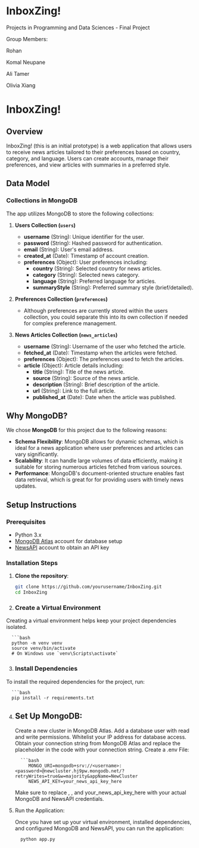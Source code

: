 # InboxZing!
Projects in Programming and Data Sciences - Final Project

Group Members:

Rohan

Komal Neupane

Ali Tamer

Olivia Xiang

# InboxZing!

## Overview
InboxZing! (this is an initial prototype) is a web application that allows users to receive news articles tailored to their preferences based on country, category, and language. Users can create accounts, manage their preferences, and view articles with summaries in a preferred style.

## Data Model

### Collections in MongoDB
The app utilizes MongoDB to store the following collections:

1. **Users Collection (`users`)**
   - **username** (String): Unique identifier for the user.
   - **password** (String): Hashed password for authentication.
   - **email** (String): User's email address.
   - **created_at** (Date): Timestamp of account creation.
   - **preferences** (Object): User preferences including:
     - **country** (String): Selected country for news articles.
     - **category** (String): Selected news category.
     - **language** (String): Preferred language for articles.
     - **summaryStyle** (String): Preferred summary style (brief/detailed).

2. **Preferences Collection (`preferences`)**
   - Although preferences are currently stored within the users collection, you could separate this into its own collection if needed for complex preference management.

3. **News Articles Collection (`news_articles`)**
   - **username** (String): Username of the user who fetched the article.
   - **fetched_at** (Date): Timestamp when the articles were fetched.
   - **preferences** (Object): The preferences used to fetch the articles.
   - **article** (Object): Article details including:
     - **title** (String): Title of the news article.
     - **source** (String): Source of the news article.
     - **description** (String): Brief description of the article.
     - **url** (String): Link to the full article.
     - **published_at** (Date): Date when the article was published.

## Why MongoDB?

We chose **MongoDB** for this project due to the following reasons:
- **Schema Flexibility**: MongoDB allows for dynamic schemas, which is ideal for a news application where user preferences and articles can vary significantly.
- **Scalability**: It can handle large volumes of data efficiently, making it suitable for storing numerous articles fetched from various sources.
- **Performance**: MongoDB's document-oriented structure enables fast data retrieval, which is great for for providing users with timely news updates.

## Setup Instructions

### Prerequisites
- Python 3.x
- [MongoDB Atlas](https://www.mongodb.com/cloud/atlas) account for database setup
- [NewsAPI](https://newsapi.org) account to obtain an API key

### Installation Steps

1. **Clone the repository**:
   ```bash
   git clone https://github.com/yourusername/InboxZing.git
   cd InboxZing

2. ### Create a Virtual Environment

Creating a virtual environment helps keep your project dependencies isolated.

      ```bash
      python -m venv venv
      source venv/bin/activate  
      # On Windows use `venv\Scripts\activate`

3. ### Install Dependencies

To install the required dependencies for the project, run:

      ```bash
      pip install -r requirements.txt


4. ## Set Up MongoDB:

     Create a new cluster in MongoDB Atlas.
     Add a database user with read and write permissions.
     Whitelist your IP address for database access.
     Obtain your connection string from MongoDB Atlas and replace the placeholder in the code with your connection string.
     Create a .env File:
   
         ```bash
            MONGO_URI=mongodb+srv://<username>:<password>@newcluster.hj9pw.mongodb.net/?retryWrites=true&w=majority&appName=NewCluster
            NEWS_API_KEY=your_news_api_key_here

     Make sure to replace <username>, <password>, and your_news_api_key_here with your actual MongoDB and NewsAPI credentials.

6. Run the Application:

     Once you have set up your virtual environment, installed dependencies, and configured MongoDB and NewsAPI, you can run the application:

      ```bash
        python app.py
